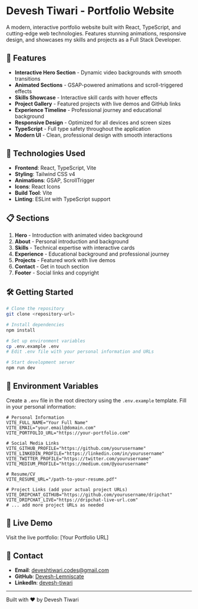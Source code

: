 # Devesh Tiwari - Portfolio Website

A modern, interactive portfolio website built with React, TypeScript, and cutting-edge web technologies. Features stunning animations, responsive design, and showcases my skills and projects as a Full Stack Developer.

## 🌟 Features

- **Interactive Hero Section** - Dynamic video backgrounds with smooth transitions
- **Animated Sections** - GSAP-powered animations and scroll-triggered effects  
- **Skills Showcase** - Interactive skill cards with hover effects
- **Project Gallery** - Featured projects with live demos and GitHub links
- **Experience Timeline** - Professional journey and educational background
- **Responsive Design** - Optimized for all devices and screen sizes
- **TypeScript** - Full type safety throughout the application
- **Modern UI** - Clean, professional design with smooth interactions

## 🚀 Technologies Used

- **Frontend**: React, TypeScript, Vite
- **Styling**: Tailwind CSS v4
- **Animations**: GSAP, ScrollTrigger
- **Icons**: React Icons
- **Build Tool**: Vite
- **Linting**: ESLint with TypeScript support

## 📋 Sections

1. **Hero** - Introduction with animated video background
2. **About** - Personal introduction and background
3. **Skills** - Technical expertise with interactive cards
4. **Experience** - Educational background and professional journey
5. **Projects** - Featured work with live demos
6. **Contact** - Get in touch section
7. **Footer** - Social links and copyright

## 🛠️ Getting Started

```bash
# Clone the repository
git clone <repository-url>

# Install dependencies
npm install

# Set up environment variables
cp .env.example .env
# Edit .env file with your personal information and URLs

# Start development server
npm run dev
```

## 🔧 Environment Variables

Create a `.env` file in the root directory using the `.env.example` template. Fill in your personal information:

```env
# Personal Information
VITE_FULL_NAME="Your Full Name"
VITE_EMAIL="your.email@domain.com"
VITE_PORTFOLIO_URL="https://your-portfolio.com"

# Social Media Links
VITE_GITHUB_PROFILE="https://github.com/yourusername"
VITE_LINKEDIN_PROFILE="https://linkedin.com/in/yourusername"
VITE_TWITTER_PROFILE="https://twitter.com/yourusername"
VITE_MEDIUM_PROFILE="https://medium.com/@yourusername"

# Resume/CV
VITE_RESUME_URL="/path-to-your-resume.pdf"

# Project Links (add your actual project URLs)
VITE_DRIPCHAT_GITHUB="https://github.com/yourusername/dripchat"
VITE_DRIPCHAT_LIVE="https://dripchat-live-url.com"
# ... add more project URLs as needed
```

## 📱 Live Demo

Visit the live portfolio: [Your Portfolio URL]

## 📧 Contact

- **Email**: deveshtiwari.codes@gmail.com
- **GitHub**: [Devesh-Lemniscate](https://github.com/Devesh-Lemniscate)
- **LinkedIn**: [devesh-tiwari](https://linkedin.com/in/devesh-tiwari)

---

Built with ❤️ by Devesh Tiwari
